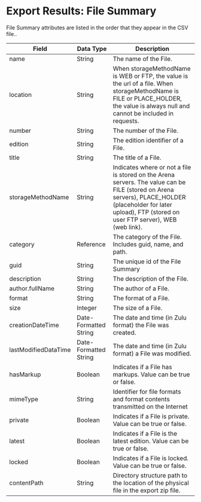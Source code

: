 # Export Results: File Summary 
File Summary attributes are listed in the order that they appear in the CSV file..


| Field | Data Type | Description |
|  --- |  --- |  --- | 
| name | String | The name of the File. |
| location | String | When storageMethodName is WEB or FTP, the value is the url of a file. When storageMethodName is FILE or PLACE_HOLDER, the value is always null and cannot be included in requests. |
| number | String | The number of the File. |
| edition | String | The edition identifier of a File. |
| title | String | The title of a File. |
| storageMethodName | String | Indicates where or not a file is stored on the Arena servers. The value can be FILE \(stored on Arena servers\), PLACE_HOLDER \(placeholder for later upload\), FTP \(stored on user FTP server\), WEB \(web link\). |
|  category | Reference | The category of the File. Includes guid, name, and path. |
| guid | String | The unique id of the File Summary |
| description | String | The description of the File. |
| author.fullName | String | The author of a File. |
| format | String | The format of a File. |
| size | Integer | The size of a File. |
| creationDateTime | Date\-Formatted String | The date and time \(in Zulu format\) the File was created. |
| lastModifiedDataTime | Date\-Formatted String | The date and time \(in Zulu format\) a File was modified. |
| hasMarkup | Boolean | Indicates if a File has markups. Value can be true or false. |
| mimeType | String | Identifier for file formats and format contents transmitted on the Internet |
| private | Boolean | Indicates if a File is private. Value can be true or false. |
| latest | Boolean | Indicates if a File is the latest edition. Value can be true or false. |
| locked | Boolean | Indicates if a File is locked. Value can be true or false. |
| contentPath | String | Directory structure path to the location of the physical file in the export zip file. |

